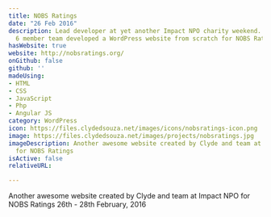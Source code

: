 ```yaml
---
title: NOBS Ratings
date: "26 Feb 2016"
description: Lead developer at yet another Impact NPO charity weekend. This time our
  6 member team developed a WordPress website from scratch for NOBS Ratings NZ.
hasWebsite: true
website: http://nobsratings.org/
onGithub: false
github: ''
madeUsing:
- HTML
- CSS
- JavaScript
- Php
- Angular JS
category: WordPress
icon: https://files.clydedsouza.net/images/icons/nobsratings-icon.png
image: https://files.clydedsouza.net/images/projects/nobsratings.jpg
imageDescription: Another awesome website created by Clyde and team at Impact NPO
  for NOBS Ratings
isActive: false
relativeURL: 

---
```


Another awesome website created by Clyde and team at Impact NPO for NOBS Ratings 26th - 28th February, 2016

